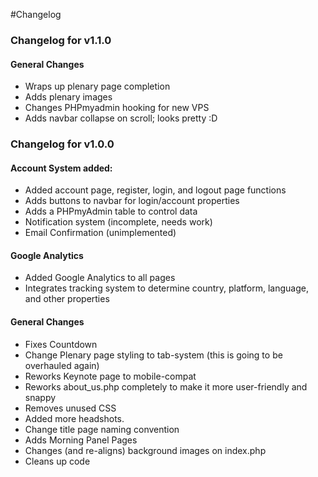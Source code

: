 #Changelog
### Changelog for v1.1.0

#### General Changes
* Wraps up plenary page completion
* Adds plenary images
* Changes PHPmyadmin hooking for new VPS
* Adds navbar collapse on scroll; looks pretty :D

### Changelog for v1.0.0

#### Account System added:
* Added account page, register, login, and logout page functions
* Adds buttons to navbar for login/account properties
* Adds a PHPmyAdmin table to control data
* Notification system (incomplete, needs work)
* Email Confirmation (unimplemented)

#### Google Analytics
* Added Google Analytics to all pages
* Integrates tracking system to determine country, platform, language, and other properties

#### General Changes
* Fixes Countdown
* Change Plenary page styling to tab-system (this is going to be overhauled again)
* Reworks Keynote page to mobile-compat
* Reworks about_us.php completely to make it more user-friendly and snappy
* Removes unused CSS
* Added more headshots.
* Change title page naming convention
* Adds Morning Panel Pages
* Changes (and re-aligns) background images on index.php
* Cleans up code

